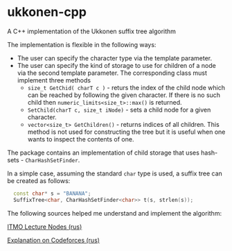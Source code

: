 # ukkonen-cpp
A C++ implementation of the Ukkonen suffix tree algorithm

The implementation is flexible in the following ways:
- The user can specify the character type via the template parameter.
- The user can specify the kind of storage to use for children of a node via the second template parameter. The corresponding class must implement three methods
  - `size_t GetChid( charT c )` - returs the index of the child node which can be reached by following the given character. If there is no such child then `numeric_limits<size_t>::max()` is returned.
  - `SetChild(charT c, size_t iNode)` - sets a child node for a given character.
  - `vector<size_t> GetChildren()` - returns indices of all children. This method is not used for constructing the tree but it is useful when one wants to inspect the contents of one.

The package contains an implementation of child storage that uses hash-sets - `CharHashSetFinder`.

In a simple case, assuming the standard `char` type is used, a suffix tree can be created as follows:
```cpp
  const char* s = "BANANA";
  SuffixTree<char, CharHashSetFinder<char>> t(s, strlen(s));
```
The following sources helped me understand and implement the algorithm:

[ITMO Lecture Nodes (rus)](https://neerc.ifmo.ru/wiki/index.php?title=%D0%90%D0%BB%D0%B3%D0%BE%D1%80%D0%B8%D1%82%D0%BC_%D0%A3%D0%BA%D0%BA%D0%BE%D0%BD%D0%B5%D0%BD%D0%B0)

[Explanation on Codeforces (rus)](http://codeforces.com/blog/entry/16780?locale=ru)
